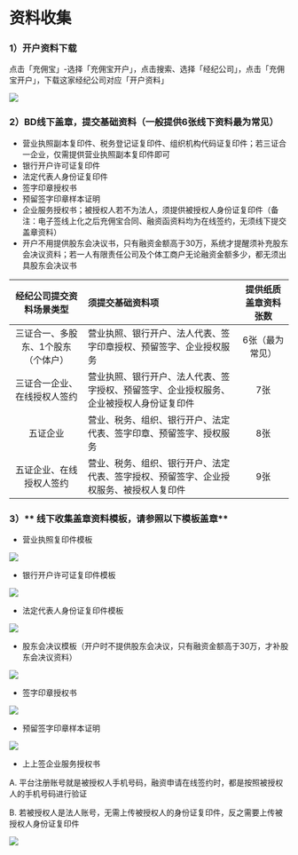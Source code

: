 # 资料收集

### 1）开户资料下载

点击「充佣宝」-选择「充佣宝开户」，点击搜索、选择「经纪公司」，点击「充佣宝开户」，下载这家经纪公司对应「开户资料」

![](/assets/import.png资料)

### 2）BD线下盖章，提交基础资料（一般提供6张线下资料最为常见）

* 营业执照副本复印件、税务登记证复印件、组织机构代码证复印件；若三证合一企业，仅需提供营业执照副本复印件即可
* 银行开户许可证复印件
* 法定代表人身份证复印件
* 签字印章授权书
* 预留签字印章样本证明
* 企业服务授权书；被授权人若不为法人，须提供被授权人身份证复印件（备注：电子签线上化之后充佣宝合同、融资函资料均为在线签约，无须线下提交盖章资料）
* 开户不用提供股东会决议书，只有融资金额高于30万，系统才提醒须补充股东会决议资料；若一人有限责任公司及个体工商户无论融资金额多少，都无须出具股东会决议书

| 经纪公司提交资料场景类型 | 须提交基础资料项 | 提供纸质盖章资料张数 |
| :---: | :--- | :---: |
| 三证合一、多股东、1个股东（个体户） | 营业执照、银行开户、法人代表、签字印章授权、预留签字、企业授权服务 | 6张（最为常见） |
| 三证合一企业、在线授权人签约 | 营业执照、银行开户、法人代表、签字授权、预留签字、企业授权服务、企业被授权人身份证复印件 | 7张 |
| 五证企业 | 营业、税务、组织、银行开户、法定代表、签字印章、预留签字、授权服务 | 8张 |
| 五证企业、在线授权人签约 | 营业、税务、组织、银行开户、法定代表、签字授权、预留签字、企业授权服务、被授权人复印件 | 9张 |

### 

### 3）** 线下收集盖章资料模板，请参照以下模板盖章**

* 营业执照复印件模板

![](/assets/import.png营业)

* 银行开户许可证复印件模板

![](/assets/import.png开户12)

* 法定代表人身份证复印件模板

![](/assets/import.png法定)

* 股东会决议模板（开户时不提供股东会决议，只有融资金额高于30万，才补股东会决议资料）

![](/assets/import.png股东)

* 签字印章授权书

![](/assets/import.png签字)

* 预留签字印章样本证明

![](/assets/import.png预留)

* 上上签企业服务授权书

A.  平台注册账号就是被授权人手机号码，融资申请在线签约时，都是按照被授权人的手机号码进行验证

B. 若被授权人是法人账号，无需上传被授权人的身份证复印件，反之需要上传被授权人身份证复印件

![](/assets/import.png企业)

